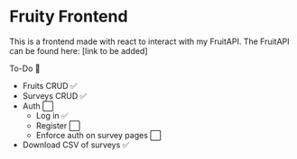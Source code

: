 # Fruity Frontend

This is a frontend made with react to interact with my FruitAPI.
The FruitAPI can be found here: [link to be added]

To-Do 📝

- Fruits CRUD ✅
- Surveys CRUD ✅
- Auth ⬜
  - Log in ✅
  - Register ⬜
  - Enforce auth on survey pages ⬜
 - Download CSV of surveys ✅
